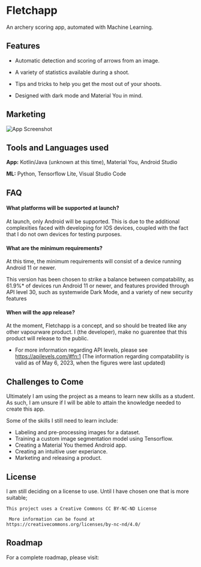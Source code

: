 
# Fletchapp

An archery scoring app, automated with Machine Learning.

## Features

- Automatic detection and scoring of arrows from an image.

- A variety of statistics available during a shoot.

- Tips and tricks to help you get the most out of your shoots.

- Designed with dark mode and Material You in mind.
## Marketing

![App Screenshot](https://via.placeholder.com/468x300?text=App+Screenshot+Here)


## Tools and Languages used

**App:** Kotlin/Java (unknown at this time), Material You, Android Studio

**ML:** Python, Tensorflow Lite, Visual Studio Code


## FAQ

#### What platforms will be supported at launch?

At launch, only Android will be supported. This is due to the additional complexities faced with developing for IOS devices, coupled with the fact that I do not own devices for testing purposes.

#### What are the minimum requirements?

At this time, the minimum requirements will consist of a device running Android 11 or newer. 

This version has been chosen to strike a balance between compatability, as 61.9%* of devices run Android 11 or newer, and features provided through API level 30, such as systemwide Dark Mode, and a variety of new security features

#### When will the app release?

At the moment, Fletchapp is a concept, and so should be treated like any other vapourware product. I (the developer), make no guarentee that this product will release to the public.


* For more information regarding API levels, please see https://apilevels.com/#fn:1 (The information regarding compatability is valid as of May 6, 2023, when the figures were last updated)



## Challenges to Come

Ultimately I am using the project as a means to learn new skills as a student. As such, I am unsure if I will be able to attain the knowledge needed to create this app.

Some of the skills I still need to learn include:

- Labeling and pre-processing images for a dataset.
- Training a custom image segmentation model using Tensorflow.
- Creating a Material You themed Android app.
- Creating an intuitive user experiance.
- Marketing and releasing a product.
## License

I am still deciding on a license to use. Until I have chosen one that is more suitable;

```This project uses a Creative Commons CC BY-NC-ND License```

``` More information can be found at https://creativecommons.org/licenses/by-nc-nd/4.0/```


## Roadmap

For a complete roadmap, please visit:
